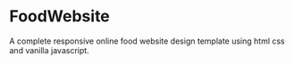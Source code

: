 # FoodWebsite
 A complete responsive online food website design template using html css and vanilla javascript.
 
